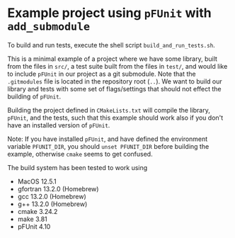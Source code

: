# Example project using `pFUnit` with `add_submodule`

To build and run tests, execute the shell script `build_and_run_tests.sh`.

This is a minimal example of a project where we have some library, built from the files in `src/`, a test suite built from the files in `test/`, and would like to include `pFUnit` in
our project as a git submodule. Note that the `.gitmodules` file is located in the repository root (`..`). We want to build our library and tests with some set of flags/settings that should
not effect the building of `pFUnit`.

Building the project defined in `CMakeLists.txt` will compile the library, `pFUnit`, and the tests, such that this example should work also if you don't have an installed version of `pFUnit`.

Note: If you have installed `pFUnit`, and have defined the environment variable `PFUNIT_DIR`, you should `unset PFUNIT_DIR` before building the example, otherwise `cmake` seems to get confused.

The build system has been tested to work using
  * MacOS 12.5.1
  * gfortran 13.2.0 (Homebrew)
  * gcc 13.2.0 (Homebrew)
  * g++ 13.2.0 (Homebrew)
  * cmake 3.24.2
  * make 3.81
  * pFUnit 4.10
